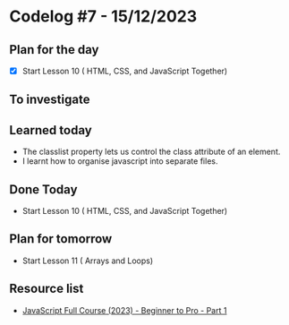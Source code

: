 # Codelog #7 - 15/12/2023



## Plan for the day
- [x] Start Lesson 10 ( HTML, CSS, and JavaScript Together)
 


## To investigate



## Learned today
- The classlist property lets us control the class attribute of an element.
- I learnt how to organise javascript into separate files.



## Done Today
- Start Lesson 10 ( HTML, CSS, and JavaScript Together)



## Plan for tomorrow
- Start Lesson 11 ( Arrays and Loops)



## Resource list
- [JavaScript Full Course (2023) - Beginner to Pro - Part 1](https://www.youtube.com/watch?v=SBmSRK3feww&list=PLghkhsW32AScslc5-k7f9A7cOFJI6gZbv&index=9)

